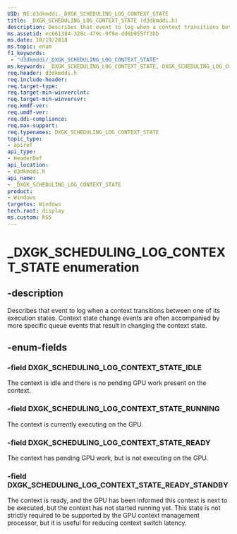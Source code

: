 ```yaml
---
UID: NE:d3dkmddi._DXGK_SCHEDULING_LOG_CONTEXT_STATE
title: _DXGK_SCHEDULING_LOG_CONTEXT_STATE (d3dkmddi.h)
description: Describes that event to log when a context transitions between one of its execution states.
ms.assetid: ec661384-328c-479c-9f9e-dd6b955ff3bb
ms.date: 10/19/2018
ms.topic: enum
f1_keywords:
 - "d3dkmddi/_DXGK_SCHEDULING_LOG_CONTEXT_STATE"
ms.keywords: _DXGK_SCHEDULING_LOG_CONTEXT_STATE, DXGK_SCHEDULING_LOG_CONTEXT_STATE,
req.header: d3dkmddi.h
req.include-header:
req.target-type:
req.target-min-winverclnt:
req.target-min-winversvr:
req.kmdf-ver:
req.umdf-ver:
req.ddi-compliance:
req.max-support:
req.typenames: DXGK_SCHEDULING_LOG_CONTEXT_STATE
topic_type:
- apiref
api_type:
- HeaderDef
api_location:
- d3dkmddi.h
api_name:
- _DXGK_SCHEDULING_LOG_CONTEXT_STATE
product:
- Windows
targetos: Windows
tech.root: display
ms.custom: RS5
---
```


# _DXGK_SCHEDULING_LOG_CONTEXT_STATE enumeration

## -description

Describes that event to log when a context transitions between one of its execution states. Context state change events are often accompanied by more specific queue events that result in changing the context state.

## -enum-fields

### -field DXGK_SCHEDULING_LOG_CONTEXT_STATE_IDLE

The context is idle and there is no pending GPU work present on the context.

### -field DXGK_SCHEDULING_LOG_CONTEXT_STATE_RUNNING

The context is currently executing on the GPU.

### -field DXGK_SCHEDULING_LOG_CONTEXT_STATE_READY

The context has pending GPU work, but is not executing on the GPU.

### -field DXGK_SCHEDULING_LOG_CONTEXT_STATE_READY_STANDBY

The context is ready, and the GPU has been informed this context is next to be executed, but the context has not started running yet. This state is not strictly required to be supported by the GPU context management processor, but it is useful for reducing context switch latency.
